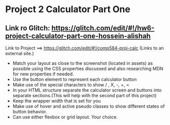 # Project 2 Calculator Part One

## Link ro Glitch: https://glitch.com/edit/#!/hw6-project-calculator-part-one-hossein-alishah

Link to Project ==> https://glitch.com/edit/#!/comp584-proj-calc (Links to an external site.) 

- Match your layout as close to the screenshot (located in assets) as possible using the CSS properties discussed and also researching MDN for new properties if needed. 
- Use the button element to represent each calculator button
- Make use of the special characters to show / , X, -, +, =
- In your HTML structure separate the calculator screen and buttons into separate sections.(This will help with the second part of this project)
- Keep the wrapper width that is set for you
- Make use of hover and active pseudo classes to show different states of button behavior. 
- Can use either flexbox or grid layout. Your choice.
